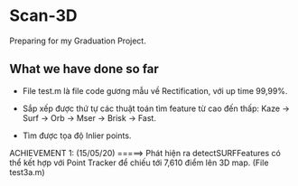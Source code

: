 # Scan-3D
Preparing for my Graduation Project.

## What we have done so far

- File test.m là file code gương mẫu về Rectification, với up time 99,99%. 

- Sắp xếp được thứ tự các thuật toán tìm feature từ cao đến thấp: Kaze -> Surf -> Orb -> Mser -> Brisk -> Fast.

- Tìm được tọa độ Inlier points. 

ACHIEVEMENT 1: (15/05/20)
=====> Phát hiện ra detectSURFFeatures có thể kết hợp với Point Tracker để chiếu tới 7,610 điểm lên 3D map. (File test3a.m)

